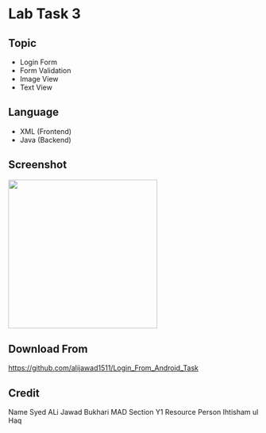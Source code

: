 # Lab Task 3

## Topic
- Login Form
- Form Validation
- Image View
- Text View

## Language
- XML   (Frontend)
- Java  (Backend)

## Screenshot
<img src="https://github.com/alijawad1511/Login_From_Android_Task/blob/master/app/src/main/res/drawable/output_screen.jpg" width="300">

## Download From
https://github.com/alijawad1511/Login_From_Android_Task

## Credit
Name              Syed ALi Jawad Bukhari
MAD Section       Y1
Resource Person   Ihtisham ul Haq
